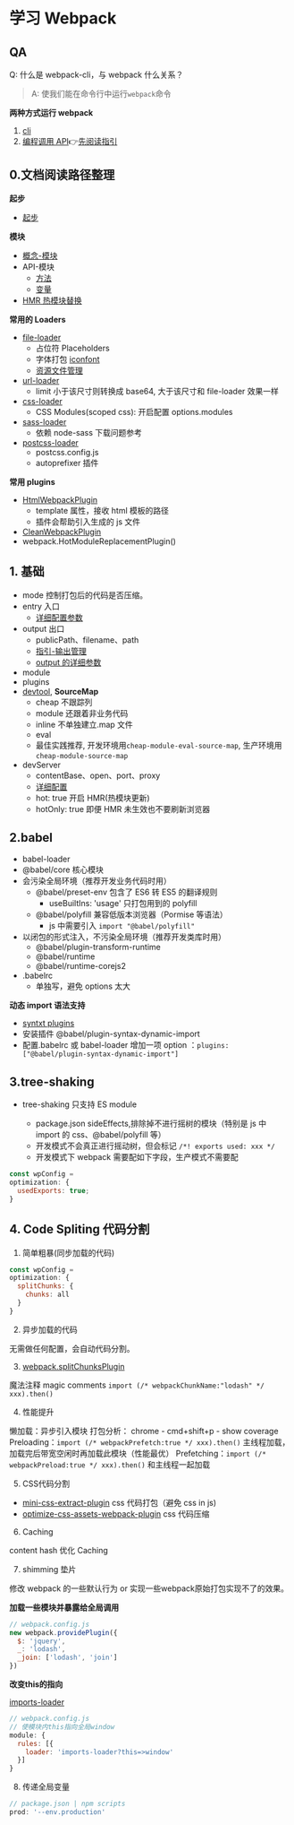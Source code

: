 # 学习 Webpack

## QA

Q: 什么是 webpack-cli，与 webpack 什么关系？

> A: 使我们能在命令行中运行`webpack`命令

**两种方式运行 webpack**

1. [cli](https://webpack.js.org/api/cli/)
2. [编程调用 API](https://webpack.js.org/api/node/)👉[先阅读指引](https://webpack.js.org/guides/development/)

## 0.文档阅读路径整理

**起步**

- [起步](https://webpack.js.org/guides/getting-started/)

**模块**

- [概念-模块](https://webpack.js.org/concepts/modules/)
- API-模块
  - [方法](https://webpack.js.org/api/module-methods/)
  - [变量](https://webpack.js.org/api/module-variables/)
- [HMR 热模块替换](https://webpack.js.org/guides/hot-module-replacement/)

**常用的 Loaders**

- [file-loader](https://webpack.js.org/loaders/file-loader/)
  - 占位符 Placeholders
  - 字体打包 [iconfont](https://www.iconfont.cn/)
  - [资源文件管理](https://webpack.js.org/guides/asset-management/)
- [url-loader](https://webpack.js.org/loaders/url-loader/)
  - limit 小于该尺寸则转换成 base64, 大于该尺寸和 file-loader 效果一样
- [css-loader](https://webpack.js.org/loaders/sass-loader/)
  - CSS Modules(scoped css): 开启配置 options.modules
- [sass-loader](https://webpack.js.org/loaders/sass-loader/)
  - 依赖 node-sass 下载问题参考
- [postcss-loader](https://webpack.js.org/loaders/postcss-loader/)
  - postcss.config.js
  - autoprefixer 插件

**常用 plugins**

- [HtmlWebpackPlugin](https://webpack.js.org/plugins/html-webpack-plugin/)
  - template 属性，接收 html 模板的路径
  - 插件会帮助引入生成的 js 文件
- [CleanWebpackPlugin](https://github.com/johnagan/clean-webpack-plugin/)
- webpack.HotModuleReplacementPlugin()

## 1. 基础

- mode 控制打包后的代码是否压缩。
- entry 入口
  - [详细配置参数](https://webpack.js.org/configuration/entry-context/)
- output 出口
  - publicPath、filename、path
  - [指引-输出管理](https://webpack.js.org/guides/output-management/)
  - [output 的详细参数](https://webpack.js.org/configuration/output/)
- module
- plugins
- [devtool](https://webpack.js.org/configuration/devtool/), **SourceMap**
  - cheap 不跟踪列
  - module 还跟着非业务代码
  - inline 不单独建立.map 文件
  - eval
  - 最佳实践推荐, 开发环境用`cheap-module-eval-source-map`, 生产环境用`cheap-module-source-map`
- devServer
  - contentBase、open、port、proxy
  - [详细配置](https://webpack.js.org/configuration/dev-server/)
  - hot: true 开启 HMR(热模块更新)
  - hotOnly: true 即便 HMR 未生效也不要刷新浏览器

## 2.babel

- babel-loader
- @babel/core 核心模块
- 会污染全局环境（推荐开发业务代码时用）
  - @babel/preset-env 包含了 ES6 转 ES5 的翻译规则
    - useBuiltIns: 'usage' 只打包用到的 polyfill
  - @babel/polyfill 兼容低版本浏览器（Pormise 等语法）
    - js 中需要引入 `import "@babel/polyfill"`
- 以闭包的形式注入，不污染全局环境（推荐开发类库时用）
  - @babel/plugin-transform-runtime
  - @babel/runtime
  - @babel/runtime-corejs2
- .babelrc
  - 单独写，避免 options 太大

**动态 import 语法支持**

- [syntxt plugins](https://babeljs.io/docs/en/plugins#syntax-plugins)
- 安装插件 @babel/plugin-syntax-dynamic-import
- 配置.babelrc 或 babel-loader 增加一项 option ：`plugins: ["@babel/plugin-syntax-dynamic-import"]`

## 3.tree-shaking

- tree-shaking 只支持 ES module

  - package.json sideEffects,排除掉不进行摇树的模块（特别是 js 中 import 的 css、@babel/polyfill 等）
  - 开发模式不会真正进行摇动树，但会标记 `/*! exports used: xxx */`
  - 开发模式下 webpack 需要配如下字段，生产模式不需要配

```js
const wpConfig =
optimization: {
  usedExports: true;
}
```

## 4. Code Spliting 代码分割

1. 简单粗暴(同步加载的代码)

```js
const wpConfig =
optimization: {
  splitChunks: {
    chunks: all
  }
}
```

2. 异步加载的代码

无需做任何配置，会自动代码分割。

3. [webpack.splitChunksPlugin](https://webpack.js.org/plugins/split-chunks-plugin/)

魔法注释 magic comments `import (/* webpackChunkName:"lodash" */ xxx).then()`

4. 性能提升

懒加载：异步引入模块
打包分析： chrome - cmd+shift+p - show coverage
Preloading：`import (/* webpackPrefetch:true */ xxx).then()` 主线程加载，加载完后带宽空闲时再加载此模块（性能最优）
Prefetching：`import (/* webpackPreload:true */ xxx).then()` 和主线程一起加载

5. CSS代码分割

- [mini-css-extract-plugin](https://webpack.js.org/plugins/mini-css-extract-plugin/) css 代码打包（避免 css in js)
- [optimize-css-assets-webpack-plugin](https://github.com/NMFR/optimize-css-assets-webpack-plugin) css 代码压缩

6. Caching

content hash 优化 Caching

7. shimming 垫片

修改 webpack 的一些默认行为 or 实现一些webpack原始打包实现不了的效果。

**加载一些模块并暴露给全局调用**

```js
// webpack.config.js
new webpack.providePlugin({
  $: 'jquery',
  _: 'lodash',
  _join: ['lodash', 'join']
})
```

**改变this的指向**

[imports-loader](https://webpack.js.org/loaders/imports-loader/)

```js
// webpack.config.js
// 使模块内this指向全局window
module: {
  rules: [{
    loader: 'imports-loader?this=>window'
  }]
}
```

8. 传递全局变量

```js
// package.json | npm scripts
prod: '--env.production'
```